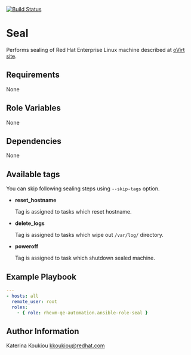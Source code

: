 [![Build Status](https://travis-ci.org/rhevm-qe-automation/ansible-role-seal.svg?branch=master)](https://travis-ci.org/rhevm-qe-automation/ansible-role-seal)

Seal
====

Performs sealing of Red Hat Enterprise Linux machine described at
[oVirt site](http://www.ovirt.org/documentation/how-to/virtual-machines/sealing-linux-vm/).

Requirements
------------

None

Role Variables
--------------

None

Dependencies
------------

None

Available tags
--------------

You can skip following sealing steps using `--skip-tags` option.

* **reset\_hostname**

  Tag is assigned to tasks which reset hostname.

* **delete\_logs**

  Tag is assigned to tasks which wipe out `/var/log/` directory.

* **poweroff**

  Tag is assigned to task which shutdown sealed machine.

Example Playbook
----------------

```yaml
---
- hosts: all
  remote_user: root
  roles:
    - { role: rhevm-qe-automation.ansible-role-seal }
```

Author Information
------------------

Katerina Koukiou
kkoukiou@redhat.com
